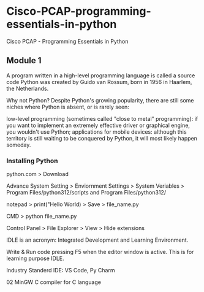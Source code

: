 # Cisco-PCAP-programming-essentials-in-python

Cisco PCAP - Programming Essentials in Python

## Module 1

A program written in a high-level programming language is called a source code
Python was created by Guido van Rossum, born in 1956 in Haarlem, the Netherlands.

Why not Python?
Despite Python's growing popularity, there are still some niches where Python is absent, or is rarely seen:

low-level programming (sometimes called "close to metal" programming): if you want to implement an extremely effective driver or graphical engine, you wouldn't use Python;
applications for mobile devices: although this territory is still waiting to be conquered by Python, it will most likely happen someday.

### Installing Python

python.com > Download

Advance System Setting > Enviornment Settings > System Veriables > Program Files/python312/scripts and Program Files/python312/

notepad > print("Hello World) > Save > file_name.py

CMD > python file_name.py

Control Panel > File Explorer > View > Hide extensions

IDLE is an acronym: Integrated Development and Learning Environment.

Write & Run code pressing F5 when the editor window is active.
This is for learning purpose IDLE.

Industry Standerd IDE: VS Code, Py Charm

02
MinGW C compiler for C language
